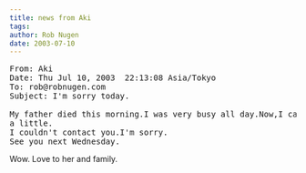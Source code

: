 ```yaml
---
title: news from Aki
tags: 
author: Rob Nugen
date: 2003-07-10
---
```


<pre>
From: Aki
Date: Thu Jul 10, 2003  22:13:08 Asia/Tokyo
To: rob@robnugen.com
Subject: I'm sorry today.

My father died this morning.I was very busy all day.Now,I calmed down
a little.
I couldn't contact you.I'm sorry.
See you next Wednesday.
</pre>

<p>Wow.   Love to her and family.</p>

